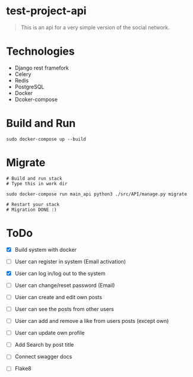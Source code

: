 # test-project-api

> This is an api for a very simple version of the social network.

# Technologies

 - Django rest framefork
 - Celery
 - Redis
 - PostgreSQL
 - Docker
 - Dcoker-compose

# Build and Run
```
sudo docker-compose up --build 
```
      
# Migrate
```
# Build and run stack
# Type this in work dir

sudo docker-compose run main_api python3 ./src/API/manage.py migrate

# Restart your stack
# Migration DONE :)
```

# ToDo


- [x] Build system with docker

- [ ] User can register in system (Email activation)
- [x] User can log in/log out to the system
- [ ] User can change/reset password (Email)
- [ ] User can create and edit own posts
- [ ] User can see the posts from other users
- [ ] User can add and remove a like from users posts (except own)
- [ ] User can update own profile
- [ ] Add Search by post title
- [ ] Connect swagger docs
- [ ] Flake8


